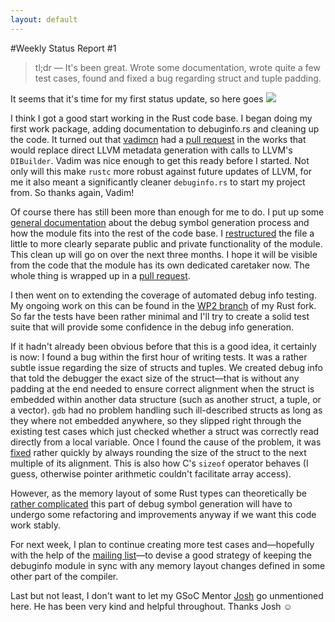 ```yaml
---
layout: default
---
```

#Weekly Status Report #1

> tl;dr ― It's been great. Wrote some documentation, wrote quite a
> few test cases, found and fixed a bug regarding struct and tuple padding.



It seems that it's time for my first status update, so here goes <img class="blackflower" src="{{site.url}}/images/flower-black.svg"></img>

I think I got a good start working in the Rust code base. I began doing my first work package,
adding documentation to debuginfo.rs and cleaning up the code. It turned out that
[vadimcn](//github.com/vadimcn) had a [pull request](//github.com/mozilla/rust/pull/7134)
in the works that would replace direct LLVM metadata generation with calls to LLVM's
`DIBuilder`. Vadim was nice enough to get this ready before I started. Not only will this make
`rustc` more robust against future updates of LLVM, for me it also meant a significantly cleaner
`debuginfo.rs` to start my project from. So thanks again, Vadim!

Of course there has still been more than enough for me to do. I put up some
[general documentation](//github.com/michaelwoerister/rust/commit/5d5311dc74b2bce19a754538dfd3c849e8c989ed)
about the debug symbol generation process and how the module fits into the rest of the code base. I
[restructured](//github.com/michaelwoerister/rust/commit/290d35312a8c74d4652d2e8196234151f9efcabf)
the file a little to more clearly separate public and private functionality of the module. This
clean up will go on over the next three months. I hope it will be visible from the code that the
module has its own dedicated caretaker now. The whole thing is wrapped up in a
[pull request](//github.com/mozilla/rust/pull/7255).

I then went on to extending the coverage of automated debug info testing. My ongoing work on this
can be found in the [WP2 branch](//github.com/michaelwoerister/rust/tree/WP2) of my Rust fork.
So far the tests have been rather minimal and I'll try to create a solid test suite that will
provide some confidence in the debug info generation.

If it hadn't already been obvious before that this is a good idea, it certainly is now: I found a
bug within the first hour of writing tests. It was a rather subtle issue regarding the size of structs and
tuples. We created debug info that told the debugger the exact size of the struct―that is without
any padding at the end needed to ensure correct alignment when the struct is embedded within another
data structure (such as another struct, a tuple, or a vector). `gdb` had no problem handling such
ill-described structs as long as they where not embedded anywhere, so they slipped right through the
existing test cases which just checked whether a struct was correctly read directly from a local
variable.
Once I found the cause of the problem, it was
[fixed](//github.com/michaelwoerister/rust/commit/1bbfc811a6f6b22b766a6c96360a5e7ec6185ebd#L0R569)
rather quickly by always rounding the size of the struct to the next multiple of its alignment. This
is also how C's `sizeof` operator behaves (I guess, otherwise pointer arithmetic couldn't facilitate
array access).

However, as the memory layout of some Rust types can theoretically be
[rather complicated](//github.com/mozilla/rust/blob/master/src/librustc/middle/trans/adt.rs#L12)
this part of debug symbol generation will have to undergo some refactoring and improvements anyway
if we want this code work stably.

For next week, I plan to continue creating more test cases and―hopefully with the help of the
[mailing list](//mail.mozilla.org/listinfo/rust-dev)―to devise a good strategy of keeping the
debuginfo module in sync with any memory layout changes defined in some other part of the compiler.

Last but not least, I don't want to let my GSoC Mentor [Josh](//github.com/jdm/) go
unmentioned here. He has been very kind and helpful throughout. Thanks Josh ☺
